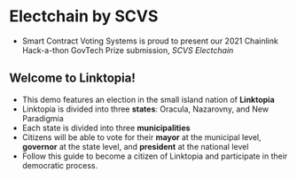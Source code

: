 # Electchain by SCVS
- Smart Contract Voting Systems is proud to present our 2021 Chainlink Hack-a-thon GovTech Prize submission, *SCVS Electchain*

## Welcome to Linktopia!
- This demo features an election in the small island nation of **Linktopia**
- Linktopia is divided into three **states**: Oracula, Nazarovny, and New Paradigmia
- Each state is divided into three **municipalities**
- Citizens will be able to vote for their **mayor** at the municipal level, **governor** at the state level, and **president** at the national level
- Follow this guide to become a citizen of Linktopia and participate in their democratic process.
